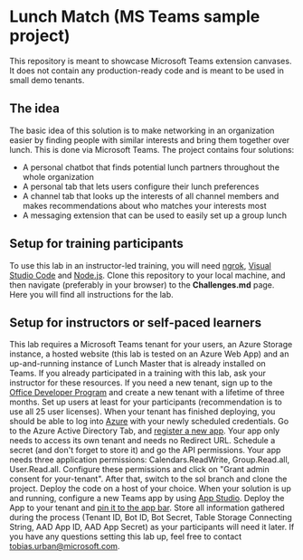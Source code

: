 # Lunch Match (MS Teams sample project)

This repository is meant to showcase Microsoft Teams extension canvases. It does not contain any production-ready code and is meant to be used in small demo tenants.

## The idea

The basic idea of this solution is to make networking in an organization easier by finding people with similar interests and bring them together over lunch. This is done via Microsoft Teams. The project contains four solutions:
- A personal chatbot that finds potential lunch partners throughout the whole organization
- A personal tab that lets users configure their lunch preferences
- A channel tab that looks up the interests of all channel members and makes recommendations about who matches your interests most
- A messaging extension that can be used to easily set up a group lunch

## Setup for training participants

To use this lab in an instructor-led training, you will need [ngrok](https://ngrok.com/download), [Visual Studio Code](https://code.visualstudio.com/download) and [Node.js](https://nodejs.org/en/download/). Clone this repository to your local machine, and then navigate (preferably in your browser) to the **Challenges.md** page. Here you will find all instructions for the lab.

## Setup for instructors or self-paced learners

This lab requires a Microsoft Teams tenant for your users, an Azure Storage instance, a hosted website (this lab is tested on an Azure Web App) and an up-and-running instance of Lunch Master that is already installed on Teams. If you already participated in a training with this lab, ask your instructor for these resources.
If you need a new tenant, sign up to the [Office Developer Program](https://developer.microsoft.com/en-us/office/dev-program) and create a new tenant with a lifetime of three months. Set up users at least for your participants (recommendation is to use all 25 user licenses).
When your tenant has finished deploying, you should be able to log into [Azure](https://portal.azure.com) with your newly scheduled credentials. Go to the Azure Active Directory Tab, and [register a new app](https://docs.microsoft.com/en-us/azure/active-directory/develop/quickstart-register-app). Your app only needs to access its own tenant and needs no Redirect URL. Schedule a secret (and don't forget to store it) and go the API permissions. Your app needs three application permissions: Calendars.ReadWrite, Group.Read.all, User.Read.all. Configure these permissions and click on "Grant admin consent for your-tenant".
After that, switch to the sol branch and clone the project. Deploy the code on a host of your choice.
When your solution is up and running, configure a new Teams app by using [App Studio](https://docs.microsoft.com/en-us/microsoftteams/platform/get-started/get-started-app-studio). Deploy the App to your tenant and [pin it to the app bar](https://docs.microsoft.com/en-us/microsoftteams/teams-app-setup-policies).
Store all information gathered during the process (Tenant ID, Bot ID, Bot Secret, Table Storage Connecting String, AAD App ID, AAD App Secret) as your participants will need it later.
If you have any questions setting this lab up, feel free to contact [tobias.urban@microsoft.com](mailto:tobias.urban@microsoft.com).